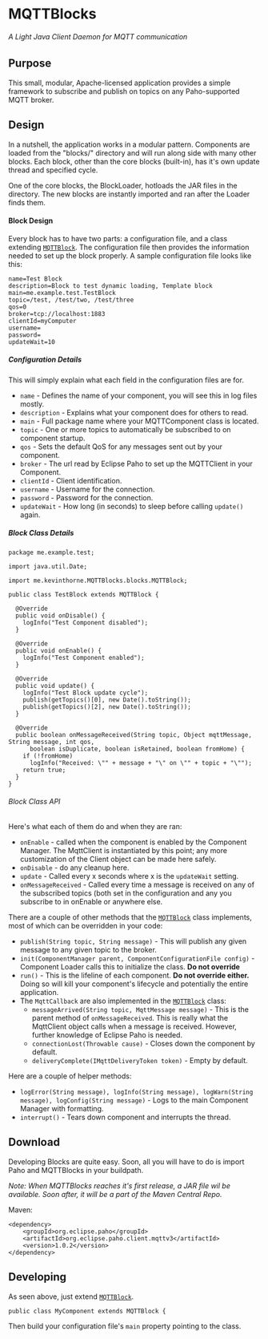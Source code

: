 # MQTTBlocks
###### A Light Java Client Daemon for MQTT communication

## Purpose
This small, modular, Apache-licensed application provides a simple framework to subscribe and publish on topics on any Paho-supported MQTT broker.

## Design
In a nutshell, the application works in a modular pattern. Components are loaded from the "blocks/" directory and will run along side with many other blocks. Each block, other than the core blocks (built-in), has it's own update thread and specified cycle.

One of the core blocks, the BlockLoader, hotloads the JAR files in the directory. The new blocks are instantly imported and ran after the Loader finds them.

#### Block Design
Every block has to have two parts: a configuration file, and a class extending [```MQTTBlock```](https://github.com/KevinThorne/MQTTBlocks/blob/master/MQTTBlocks/src/me/kevinthorne/MQTTBlocks/blocks/MQTTBlock.java). The configuration file then provides the information needed to set up the block properly. A sample configuration file looks like this:
```
name=Test Block
description=Block to test dynamic loading, Template block
main=me.example.test.TestBlock
topic=/test, /test/two, /test/three
qos=0
broker=tcp://localhost:1883
clientId=myComputer
username=
password=
updateWait=10
```

##### Configuration Details
This will simply explain what each field in the configuration files are for.
- ```name``` - Defines the name of your component, you will see this in log files mostly.
- ```description``` - Explains what your component does for others to read.
- ```main``` - Full package name where your MQTTComponent class is located.
- ```topic``` - One or more topics to automatically be subscribed to on component startup.
- ```qos``` - Sets the default QoS for any messages sent out by your component.
- ```broker``` - The url read by Eclipse Paho to set up the MQTTClient in your Component.
- ```clientId``` - Client identification.
- ```username``` - Username for the connection.
- ```password``` - Password for the connection.
- ```updateWait``` - How long (in seconds) to sleep before calling ```update()``` again.

##### Block Class Details
```
package me.example.test;

import java.util.Date;

import me.kevinthorne.MQTTBlocks.blocks.MQTTBlock;

public class TestBlock extends MQTTBlock {

  @Override
  public void onDisable() {
    logInfo("Test Component disabled");
  }

  @Override
  public void onEnable() {
    logInfo("Test Component enabled");
  }

  @Override
  public void update() {
    logInfo("Test Block update cycle");
    publish(getTopics()[0], new Date().toString());
    publish(getTopics()[2], new Date().toString());
  }

  @Override
  public boolean onMessageReceived(String topic, Object mqttMessage, String message, int qos,
      boolean isDuplicate, boolean isRetained, boolean fromHome) {
    if (!fromHome)
      logInfo("Received: \"" + message + "\" on \"" + topic + "\"");
    return true;
  }
}
```
###### Block Class API
Here's what each of them do and when they are ran:
- ```onEnable``` - called when the component is enabled by the Component Manager. The MqttClient is instantiated by this point; any more customization of the Client object can be made here safely.
- ```onDisable``` - do any cleanup here.
- ```update``` - Called every x seconds where x is the ```updateWait``` setting.
- ```onMessageReceived``` - Called every time a message is received on any of the subscribed topics (both set in the configuration and any you subscribe to in onEnable or anywhere else.

There are a couple of other methods that the [```MQTTBlock```](https://github.com/KevinThorne/MQTTBlocks/blob/master/MQTTBlocks/src/me/kevinthorne/MQTTBlocks/blocks/MQTTBlock.java) class implements, most of which can be overridden in your code:
- ```publish(String topic, String message)``` - This will publish any given message to any given topic to the broker.
- ```init(ComponentManager parent, ComponentConfigurationFile config)``` - Component Loader calls this to initialize the class. **Do not override**
- ```run()``` - This is the lifeline of each component. **Do not override either.** Doing so will kill your component's lifecycle and potentially the entire application.
- The ```MqttCallback``` are also implemented in the [```MQTTBlock```](https://github.com/KevinThorne/MQTTBlocks/blob/master/MQTTBlocks/src/me/kevinthorne/MQTTBlocks/blocks/MQTTBlock.java) class:
  - ```messageArrived(String topic, MqttMessage message)``` - This is the parent method of ```onMessageReceived```. This is really what the MqttClient object calls when a message is received. However, further knowledge of Eclipse Paho is needed.
  - ```connectionLost(Throwable cause)``` - Closes down the component by default.
  - ```deliveryComplete(IMqttDeliveryToken token)``` - Empty by default.

Here are a couple of helper methods:
- ```logError(String message), logInfo(String message), logWarn(String message), logConfig(String message)``` - Logs to the main Component Manager with formatting.
- ```interrupt()``` - Tears down component and interrupts the thread.

## Download
Developing Blocks are quite easy. Soon, all you will have to do is import Paho and MQTTBlocks in your buildpath. 

*Note: When MQTTBlocks reaches it's first release, a JAR file wil be available. Soon after, it will be a part of the Maven Central Repo.*

Maven:
```
<dependency>
	<groupId>org.eclipse.paho</groupId>
	<artifactId>org.eclipse.paho.client.mqttv3</artifactId>
	<version>1.0.2</version>
</dependency>
```
## Developing
As seen above, just extend [```MQTTBlock```](https://github.com/KevinThorne/MQTTBlocks/blob/master/MQTTBlocks/src/me/kevinthorne/MQTTBlocks/blocks/MQTTBlock.java).

```public class MyComponent extends MQTTBlock {```

Then build your configuration file's ```main``` property pointing to the class.

